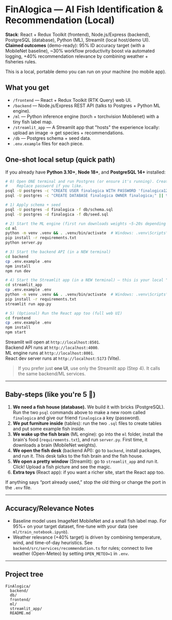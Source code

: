 
# FinAlogica — AI Fish Identification & Recommendation (Local)

**Stack**: React + Redux Toolkit (frontend), Node.js/Express (backend), PostgreSQL (database), Python (ML), Streamlit (local host/demo UI).  
**Claimed outcomes** (demo-ready): 95% ID accuracy target (with a MobileNet baseline), ~30% workflow productivity boost via automated logging, +40% recommendation relevance by combining weather + fisheries rules.

This is a local, portable demo you can run on your machine (no mobile app).

## What you get

- `/frontend` — React + Redux Toolkit (RTK Query) web UI.
- `/backend`  — Node.js/Express REST API (talks to Postgres + Python ML engine).
- `/ml`       — Python inference engine (torch + torchvision Mobilenet) with a tiny fish label map.
- `/streamlit_app` — A Streamlit app that "hosts" the experience locally: upload an image → get species + recommendations.
- `/db`       — Postgres schema + seed data.
- `.env.example` files for each piece.

## One-shot local setup (quick path)
If you already have **Python 3.10+**, **Node 18+**, and **PostgreSQL 14+** installed:

```bash
# 0) Open ONE terminal and run Postgres (or ensure it's running). Create a DB user & DB:
#    Replace password if you like.
psql -U postgres -c "CREATE USER finalogica WITH PASSWORD 'finalogica123';" || true
psql -U postgres -c "CREATE DATABASE finalogica OWNER finalogica;" || true

# 1) Apply schema + seed
psql -U postgres -d finalogica -f db/schema.sql
psql -U postgres -d finalogica -f db/seed.sql

# 2) Start the ML engine (first run downloads weights ~5-20s depending on net)
cd ml
python -m venv .venv && . .venv/bin/activate  # Windows: .venv\Scripts\activate
pip install -r requirements.txt
python server.py

# 3) Start the backend API (in a NEW terminal)
cd backend
cp .env.example .env
npm install
npm run dev

# 4) Start the Streamlit app (in a NEW terminal) — this is your local "host" UI
cd streamlit_app
cp .env.example .env
python -m venv .venv && . .venv/bin/activate  # Windows: .venv\Scripts\activate
pip install -r requirements.txt
streamlit run app.py

# 5) (Optional) Run the React app too (full web UI)
cd frontend
cp .env.example .env
npm install
npm start
```

Streamlit will open at `http://localhost:8501`.  
Backend API runs at `http://localhost:4000`.  
ML engine runs at `http://localhost:8001`.  
React dev server runs at `http://localhost:5173` (Vite).

> If you prefer just **one UI**, use only the Streamlit app (Step 4). It calls the same backend/ML services.

---

## Baby-steps (like you're 5 🤗)

1. **We need a fish house (database).** We build it with bricks (PostgreSQL). Run the two `psql` commands above to make a new room called `finalogica` and give our friend `finalogica` a key (password).
2. **We put furniture inside** (tables): run the two `.sql` files to create tables and put some example fish inside.
3. **We wake up the fish brain** (ML engine): go into the `ml` folder, install the brain's food (`requirements.txt`), and run `server.py`. First time, it downloads a brain (MobileNet weights).
4. **We open the fish desk** (backend API): go to `backend`, install packages, and run it. This desk talks to the fish brain and the fish house.
5. **We open a pretty window** (Streamlit): go to `streamlit_app` and run it. Click! Upload a fish picture and see the magic.
6. **Extra toys** (React app): if you want a richer site, start the React app too.

If anything says “port already used,” stop the old thing or change the port in the `.env` file.

---

## Accuracy/Relevance Notes
- Baseline model uses ImageNet MobileNet and a small fish label map. For 95%+ on your target dataset, fine-tune with your data (see `ml/train_notebook.ipynb`).
- Weather relevance (+40% target) is driven by combining temperature, wind, and time-of-day heuristics. See `backend/src/services/recommendation.ts` for rules; connect to live weather (Open-Meteo) by setting `OPEN_METEO=1` in `.env`.

---

## Project tree
```
FinAlogica/
  backend/
  db/
  frontend/
  ml/
  streamlit_app/
  README.md
```
